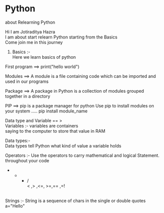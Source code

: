 # Python
about Relearning Python

Hi I am Jotiraditya Hazra <br>
I am about start relearn Python starting from the Basics <br>
Come join me in this journey 

1. Basics :- <br>
Here we learn basics of python <br>

First program ==> print("hello world") <br>

Modules ==> A module is a file containing  code which can be imported and used in our programs <br>

Package ==> A package in Python is a collection of modules grouped together in a directory <br>

PIP ==> pip is a package manager for python Use pip to install modules on your system ..... pip install module_name <br>

Data type and Variable == > <br>
Variables :- variables are containers <br>
saying to the computer to store that value in RAM <br>


Data types:- <br>
Data types tell Python what kind of value a variable holds


Operators :- Use the operators to carry mathematical and logical Statement. throughout your code <br>
+ - * / <br>
< ,> ,<=, >=,== ,=! <br>
<br>
Strings :- String is a sequence of chars in the single or double quotes <br>
a="Hello" <br>
